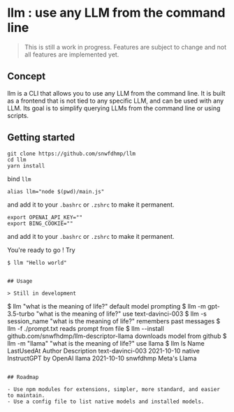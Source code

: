 # llm : use any LLM from the command line

> This is still a work in progress. Features are subject to change and not all features are implemented yet.

## Concept

llm is a CLI that allows you to use any LLM from the command line.
It is built as a frontend that is not tied to any specific LLM, and can be used with any LLM.
Its goal is to simplify querying LLMs from the command line or using scripts.

## Getting started

```
git clone https://github.com/snwfdhmp/llm
cd llm
yarn install
```

bind `llm` 

```
alias llm="node $(pwd)/main.js"
```

and add it to your `.bashrc` or `.zshrc` to make it permanent.

```
export OPENAI_API_KEY=""
export BING_COOKIE=""
```

and add it to your `.bashrc` or `.zshrc` to make it permanent.

You're ready to go ! Try

```
$ llm "Hello world"


## Usage

> Still in development

```
$ llm "what is the meaning of life?"
default model prompting
$ llm -m gpt-3.5-turbo "what is the meaning of life?"
use text-davinci-003
$ llm -s session_name "what is the meaning of life?"
remembers past messages
$ llm -f ./prompt.txt
reads prompt from file
$ llm --install github.com/snwfhdmp/llm-descriptor-llama
downloads model from github
$ llm -m "llama" "what is the meaning of life?"
use llama
$ llm ls
Name				LastUsedAt	Author 		Description
text-davinci-003	2021-10-10 	native 		InstructGPT by OpenAI
llama				2021-10-10 	snwfdhmp	Meta's Llama
```

## Roadmap

- Use npm modules for extensions, simpler, more standard, and easier to maintain.
- Use a config file to list native models and installed models.
